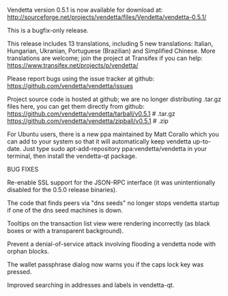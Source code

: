 Vendetta version 0.5.1 is now available for download at:
http://sourceforge.net/projects/vendetta/files/Vendetta/vendetta-0.5.1/

This is a bugfix-only release.

This release includes 13 translations, including 5 new translations:
Italian, Hungarian, Ukranian, Portuguese (Brazilian) and Simplified Chinese.
More translations are welcome; join the project at Transifex if you can help:
https://www.transifex.net/projects/p/vendetta/

Please report bugs using the issue tracker at github:
https://github.com/vendetta/vendetta/issues

Project source code is hosted at github; we are no longer
distributing .tar.gz files here, you can get them
directly from github:
https://github.com/vendetta/vendetta/tarball/v0.5.1  # .tar.gz
https://github.com/vendetta/vendetta/zipball/v0.5.1  # .zip

For Ubuntu users, there is a new ppa maintained by Matt Corallo which
you can add to your system so that it will automatically keep
vendetta up-to-date.  Just type
sudo apt-add-repository ppa:vendetta/vendetta
in your terminal, then install the vendetta-qt package.


BUG FIXES

Re-enable SSL support for the JSON-RPC interface (it was unintentionally
disabled for the 0.5.0 release binaries).

The code that finds peers via "dns seeds" no longer stops vendetta startup
if one of the dns seed machines is down.

Tooltips on the transaction list view were rendering incorrectly (as black boxes
or with a transparent background).

Prevent a denial-of-service attack involving flooding a vendetta node with
orphan blocks.

The wallet passphrase dialog now warns you if the caps lock key was pressed.

Improved searching in addresses and labels in vendetta-qt.
